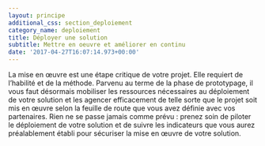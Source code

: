```yaml
---
layout: principe
additional_css: section_deploiement
category_name: deploiement
title: Déployer une solution
subtitle: Mettre en oeuvre et améliorer en continu
date: '2017-04-27T16:07:14.973+00:00'
---
```


La mise en œuvre est une étape critique de votre projet. Elle requiert de l’habilité et de la méthode. Parvenu au terme de la phase de prototypage, il vous faut désormais mobiliser les ressources nécessaires au déploiement de votre solution et les agencer efficacement de telle sorte que le projet soit mis en œuvre selon la feuille de route que vous avez définie avec vos partenaires. Rien ne se passe jamais comme prévu : prenez soin de piloter le déploiement de votre solution et de suivre les indicateurs que vous aurez préalablement établi pour sécuriser la mise en œuvre de votre solution.